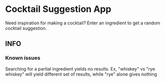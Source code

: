 # Cocktail Suggestion App

Need inspiration for making a cocktail? Enter an ingredient to get a random cocktail suggestion.

## INFO

### Known issues

Searching for a partial ingredient yields no results. Ex, "whiskey" vs "rye whiskey" will yield different set of results, while "rye" alone gives nothing
